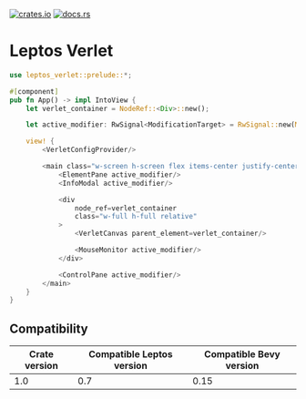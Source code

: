 [![crates.io](https://img.shields.io/crates/v/leptos.svg)](https://crates.io/crates/leptos_verlet)
[![docs.rs](https://docs.rs/leptos/badge.svg)](https://docs.rs/leptos_verlet)

# Leptos Verlet

```rust
use leptos_verlet::prelude::*;

#[component]
pub fn App() -> impl IntoView {
    let verlet_container = NodeRef::<Div>::new();

    let active_modifier: RwSignal<ModificationTarget> = RwSignal::new(ModificationTarget::None);

    view! {
        <VerletConfigProvider/>

        <main class="w-screen h-screen flex items-center justify-center overflow-hidden relative">
            <ElementPane active_modifier/>
            <InfoModal active_modifier/>

            <div
                node_ref=verlet_container
                class="w-full h-full relative"
            >
                <VerletCanvas parent_element=verlet_container/>

                <MouseMonitor active_modifier/>
            </div>

            <ControlPane active_modifier/>
        </main>
    }
}
```

## Compatibility

| Crate version | Compatible Leptos version | Compatible Bevy version |
| ------------- | ------------------------- | ----------------------- |
| 1.0           | 0.7                       | 0.15                    |
